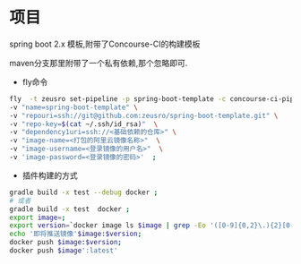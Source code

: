 
# 项目

spring boot 2.x 模板,附带了Concourse-CI的构建模板

maven分支那里附带了一个私有依赖,那个忽略即可.

- fly命令
```bash
fly  -t zeusro set-pipeline -p spring-boot-template -c concourse-ci-pipeline.yaml \
-v "name=spring-boot-template" \
-v "repouri=ssh://git@github.com:zeusro/spring-boot-template.git" \
-v "repo-key=$(cat ~/.ssh/id_rsa)"  \
-v "dependency1uri=ssh://<基础依赖的仓库>" \
-v "image-name=<打包的阿里云镜像名称>"  \
-v "image-username=<登录镜像的用户名>"  \
-v 'image-password=<登录镜像的密码>'  ;
```

- 插件构建的方式
``` bash
gradle build -x test --debug docker ;
# 或者
gradle build -x test  docker ;
export image=;
export version=`docker image ls $image | grep -Eo '([0-9]{0,2}\.){2}[0-9]+'| head -1`;
echo '即将推送镜像'$image:$version;
docker push $image:$version;
docker push $image':latest'
```


